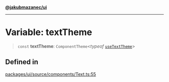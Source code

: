 [**@jakubmazanec/ui**](../README.md)

---

# Variable: textTheme

> `const` **textTheme**: `ComponentTheme`\<_typeof_ [`useTextTheme`](../functions/useTextTheme.md)\>

## Defined in

[packages/ui/source/components/Text.ts:55](https://github.com/jakubmazanec/tools/blob/a4967209f10f2b04ade958bd873ac46f1290cee7/packages/ui/source/components/Text.ts#L55)
